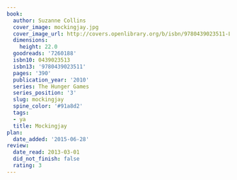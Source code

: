```yaml
---
book:
  author: Suzanne Collins
  cover_image: mockingjay.jpg
  cover_image_url: http://covers.openlibrary.org/b/isbn/9780439023511-L.jpg
  dimensions:
    height: 22.0
  goodreads: '7260188'
  isbn10: 0439023513
  isbn13: '9780439023511'
  pages: '390'
  publication_year: '2010'
  series: The Hunger Games
  series_position: '3'
  slug: mockingjay
  spine_color: '#91a8d2'
  tags:
  - ya
  title: Mockingjay
plan:
  date_added: '2015-06-28'
review:
  date_read: 2013-03-01
  did_not_finish: false
  rating: 3
---
```

